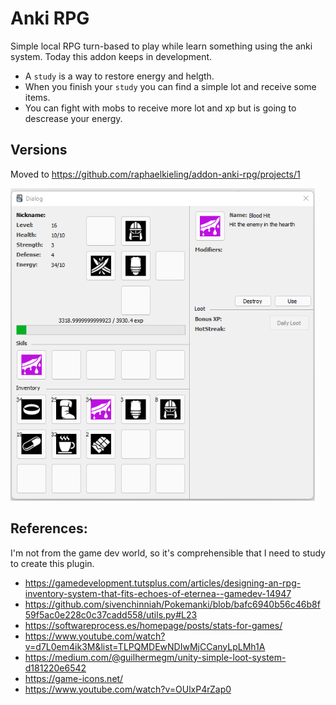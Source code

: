 # Anki RPG

Simple local RPG turn-based to play while learn something using the anki system. Today this addon keeps in development.

- A `study` is a way to restore energy and helgth. 
- When you finish your `study` you can find a simple lot and receive some items.
- You can fight with mobs to receive more lot and xp but is going to descrease your energy.

## Versions
Moved to https://github.com/raphaelkieling/addon-anki-rpg/projects/1

<img height="500px" src="./example-01.png">

## References:
I'm not from the game dev world, so it's comprehensible that I need to study to create this plugin.

- https://gamedevelopment.tutsplus.com/articles/designing-an-rpg-inventory-system-that-fits-echoes-of-eternea--gamedev-14947
- https://github.com/sivenchinniah/Pokemanki/blob/bafc6940b56c46b8f59f5ac0e228c0c37cadd558/utils.py#L23
- https://softwareprocess.es/homepage/posts/stats-for-games/
- https://www.youtube.com/watch?v=d7L0em4ik3M&list=TLPQMDEwNDIwMjCCanyLpLMh1A
- https://medium.com/@guilhermegm/unity-simple-loot-system-d181220e6542
- https://game-icons.net/
- https://www.youtube.com/watch?v=OUlxP4rZap0
